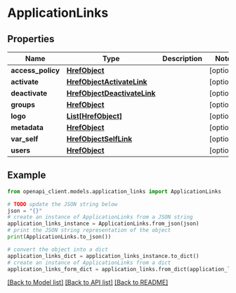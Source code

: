 # ApplicationLinks


## Properties

Name | Type | Description | Notes
------------ | ------------- | ------------- | -------------
**access_policy** | [**HrefObject**](HrefObject.md) |  | [optional] 
**activate** | [**HrefObjectActivateLink**](HrefObjectActivateLink.md) |  | [optional] 
**deactivate** | [**HrefObjectDeactivateLink**](HrefObjectDeactivateLink.md) |  | [optional] 
**groups** | [**HrefObject**](HrefObject.md) |  | [optional] 
**logo** | [**List[HrefObject]**](HrefObject.md) |  | [optional] 
**metadata** | [**HrefObject**](HrefObject.md) |  | [optional] 
**var_self** | [**HrefObjectSelfLink**](HrefObjectSelfLink.md) |  | [optional] 
**users** | [**HrefObject**](HrefObject.md) |  | [optional] 

## Example

```python
from openapi_client.models.application_links import ApplicationLinks

# TODO update the JSON string below
json = "{}"
# create an instance of ApplicationLinks from a JSON string
application_links_instance = ApplicationLinks.from_json(json)
# print the JSON string representation of the object
print(ApplicationLinks.to_json())

# convert the object into a dict
application_links_dict = application_links_instance.to_dict()
# create an instance of ApplicationLinks from a dict
application_links_form_dict = application_links.from_dict(application_links_dict)
```
[[Back to Model list]](../README.md#documentation-for-models) [[Back to API list]](../README.md#documentation-for-api-endpoints) [[Back to README]](../README.md)


